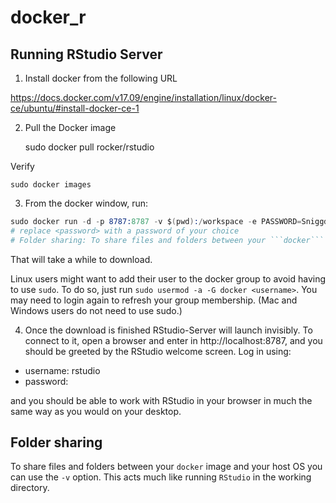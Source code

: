 # docker_r

## Running RStudio Server ##

1. Install docker from the following URL

https://docs.docker.com/v17.09/engine/installation/linux/docker-ce/ubuntu/#install-docker-ce-1

2. Pull the Docker image

    sudo docker pull rocker/rstudio

Verify

    sudo docker images

3. From the docker window, run:

```s
sudo docker run -d -p 8787:8787 -v $(pwd):/workspace -e PASSWORD=Sniggdha13 --name rstudio rocker/rstudio
# replace <password> with a password of your choice
# Folder sharing: To share files and folders between your ```docker``` image and your host OS you can use the ```-v``` option. This acts much like running ```RStudio``` in the working directory.
```

That will take a while to download.

Linux users might want to add their user to the docker group to avoid having to use ```sudo```. To do so, just run ```sudo usermod -a -G docker <username>```. You may need to login again to refresh your group membership. (Mac and Windows users do not need to use sudo.)

4. Once the download is finished RStudio-Server will launch invisibly. To connect to it, open a browser and enter in http://localhost:8787, and you should be greeted by the RStudio welcome screen. Log in using:

* username: rstudio
* password: <password>

and you should be able to work with RStudio in your browser in much the same way as you would on your desktop.

## Folder sharing

To share files and folders between your ```docker``` image and your host OS you can use the ```-v``` option. This acts much like running ```RStudio``` in the working directory.